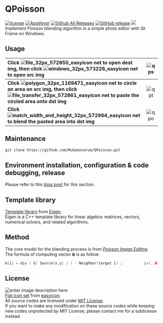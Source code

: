 # QPoisson
[![license](https://img.shields.io/github/license/MuGeminorum/QPoisson.svg)](https://github.com/MuGeminorum/QPoisson/blob/master/LICENSE)
[![AppVeyor](https://img.shields.io/appveyor/ci/MuGeminorum/QPoisson.svg)](https://ci.appveyor.com/project/MuGeminorum/QPoisson)
[![Github All Releases](https://img.shields.io/github/downloads/MuGeminorum/QPoisson/total.svg)](https://github.com/MuGeminorum/QPoisson/releases)
[![GitHub release](https://img.shields.io/github/release/MuGeminorum/QPoisson.svg)](https://github.com/MuGeminorum/QPoisson/releases/latest)
[![](https://img.shields.io/badge/bilibili-BV1zd4y1J7FG-fc8bab.svg)](https://www.bilibili.com/video/BV1zd4y1J7FG)<br>
Implement Poisson blending algorithm in a simple photo editor with Qt Frame on Windows.

## Usage
| Click ![file_32px_572850_easyicon net](https://user-images.githubusercontent.com/20459298/233123164-23dac4e6-6488-4686-b458-1d5bba09b72e.png) to open dest img, then click ![windows_32px_573226_easyicon net](https://user-images.githubusercontent.com/20459298/233123278-290fe42e-0731-45fe-9d1a-85b876947311.png) to open src img                                                     | ![qps](https://user-images.githubusercontent.com/20459298/233123365-cfa819c6-60e0-4b47-9b7e-12f5b439e513.PNG) |
| :---------------------------------------------------------------------------------------------------------------------------------------------------------------------------------------------------------------------------------------------------------------------------------------------------------------------------------------------------------------------------------------- | :-----------------------------------------------------------------------------------------------------------: |
| <b>Click ![polygon_32px_1169471_easyicon net](https://user-images.githubusercontent.com/20459298/233123432-9c14faa7-fe41-44f0-9857-0ea282d95cd7.png) to circle an area on src img, then click ![file_transfer_32px_572861_easyicon net](https://user-images.githubusercontent.com/20459298/233123647-b854bb57-391c-4cd6-bf9c-accd84539437.png) to paste the circled area onto dst img</b> | ![qpt](https://user-images.githubusercontent.com/20459298/233123748-3634ce53-28f4-44c6-9d39-9bccfac3fbf3.PNG) |
| <b>Click ![match_width_and_height_32px_572964_easyicon net](https://user-images.githubusercontent.com/20459298/233123837-eb66ca36-32ac-495d-810a-0db32e5a3ba3.png) to blend the pasted area into dst img</b>                                                                                                                                                                              | ![qpo](https://user-images.githubusercontent.com/20459298/233123915-39ee1092-9c09-4e99-9539-e2cd36301e4c.PNG) |

## Maintenance
```bash
git clone https://github.com/MuGeminorum/QPoisson.git
```

## Environment installation, configuration & code debugging, release
Please refer to this [blog post](https://www.cnblogs.com/MuGeminorum/p/17017063.html) for this section.

## Template library
[Template library](https://github.com/MuGeminorum/QPoisson/tree/master/QPoisson/Eigen) from [Eigen](http://eigen.tuxfamily.org);<br>
Eigen is a C++ template library for linear algebra: matrices, vectors, numerical solvers, and related algorithms.

## Method
The core model for the blending process is from [_Poisson Image Editing_](http://www.cs.jhu.edu/~misha/Fall07/Papers/Perez03.pdf).<br>
The formula of computing vector <b><i>b</i></b> is as follow:<br>
```cpp
b[i] = div ( G( Source(x,y) ) ) - Neighbor(target i) ;          i=1..N
```

## License
![enter image description here](https://www.gnu.org/software/mit-scheme/lambda.png)<br>
[Flat icon set](https://github.com/MuGeminorum/QPoisson/tree/master/QPoisson/Resources) from [easyicon](https://www.easyicon.cc);<br>
All source codes are licensed under [MIT License](https://opensource.org/licenses/MIT).<br>
If you want to make any modification on these source codes while keeping new codes unprotected by MIT License, please contact me for a sublicense instead.
